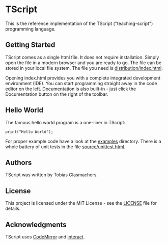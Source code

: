 # TScript
This is the reference implementation of the TScript ("teaching-script")
programming language.

## Getting Started
TScript comes as a single html file. It does not require installation.
Simply open the file in a modern browser and you are ready to go. The
file can be stored in your local file system. The file you need is
[distribution/index.html](distribution/index.html).

Opening index.html provides you with a complete integrated development
environment (IDE). You can start programming straight away in the code
editor on the left. Documentation is also built-in - just click the
Documentation button on the right of the toolbar.

## Hello World
The famous hello world program is a one-liner in TScript:
```
print("Hello World");
```
For proper example code have a look at the [examples](examples)
directory. There is a whole battery of unit tests in the file
[source/unittest.html](source/unittest.html).

## Authors
TScript was written by Tobias Glasmachers.

## License
This project is licensed under the MIT License - see the
[LICENSE](LICENSE) file for details.

## Acknowledgments
TScript uses [CodeMirror](https://codemirror.net/) and
[interact](https://interactjs.io/).
